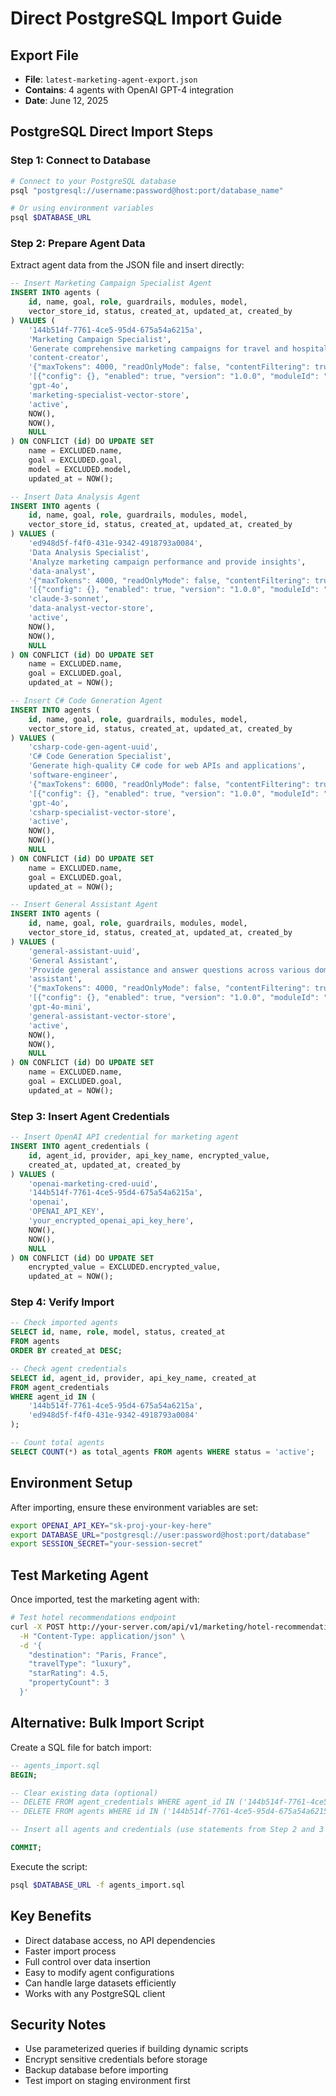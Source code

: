 # Direct PostgreSQL Import Guide

## Export File
- **File**: `latest-marketing-agent-export.json`
- **Contains**: 4 agents with OpenAI GPT-4 integration
- **Date**: June 12, 2025

## PostgreSQL Direct Import Steps

### Step 1: Connect to Database
```bash
# Connect to your PostgreSQL database
psql "postgresql://username:password@host:port/database_name"

# Or using environment variables
psql $DATABASE_URL
```

### Step 2: Prepare Agent Data

Extract agent data from the JSON file and insert directly:

```sql
-- Insert Marketing Campaign Specialist Agent
INSERT INTO agents (
    id, name, goal, role, guardrails, modules, model, 
    vector_store_id, status, created_at, updated_at, created_by
) VALUES (
    '144b514f-7761-4ce5-95d4-675a54a6215a',
    'Marketing Campaign Specialist',
    'Generate comprehensive marketing campaigns for travel and hospitality clients with authentic hotel recommendations using OpenAI GPT-4',
    'content-creator',
    '{"maxTokens": 4000, "readOnlyMode": false, "contentFiltering": true, "requireHumanApproval": false}',
    '[{"config": {}, "enabled": true, "version": "1.0.0", "moduleId": "marketing-campaign"}]',
    'gpt-4o',
    'marketing-specialist-vector-store',
    'active',
    NOW(),
    NOW(),
    NULL
) ON CONFLICT (id) DO UPDATE SET
    name = EXCLUDED.name,
    goal = EXCLUDED.goal,
    model = EXCLUDED.model,
    updated_at = NOW();

-- Insert Data Analysis Agent
INSERT INTO agents (
    id, name, goal, role, guardrails, modules, model,
    vector_store_id, status, created_at, updated_at, created_by
) VALUES (
    'ed948d5f-f4f0-431e-9342-4918793a0084',
    'Data Analysis Specialist',
    'Analyze marketing campaign performance and provide insights',
    'data-analyst',
    '{"maxTokens": 4000, "readOnlyMode": false, "contentFiltering": true, "requireHumanApproval": false}',
    '[{"config": {}, "enabled": true, "version": "1.0.0", "moduleId": "marketing-campaign"}]',
    'claude-3-sonnet',
    'data-analyst-vector-store',
    'active',
    NOW(),
    NOW(),
    NULL
) ON CONFLICT (id) DO UPDATE SET
    name = EXCLUDED.name,
    goal = EXCLUDED.goal,
    updated_at = NOW();

-- Insert C# Code Generation Agent
INSERT INTO agents (
    id, name, goal, role, guardrails, modules, model,
    vector_store_id, status, created_at, updated_at, created_by
) VALUES (
    'csharp-code-gen-agent-uuid',
    'C# Code Generation Specialist',
    'Generate high-quality C# code for web APIs and applications',
    'software-engineer',
    '{"maxTokens": 6000, "readOnlyMode": false, "contentFiltering": true, "requireHumanApproval": false}',
    '[{"config": {}, "enabled": true, "version": "1.0.0", "moduleId": "code-generation"}]',
    'gpt-4o',
    'csharp-specialist-vector-store',
    'active',
    NOW(),
    NOW(),
    NULL
) ON CONFLICT (id) DO UPDATE SET
    name = EXCLUDED.name,
    goal = EXCLUDED.goal,
    updated_at = NOW();

-- Insert General Assistant Agent
INSERT INTO agents (
    id, name, goal, role, guardrails, modules, model,
    vector_store_id, status, created_at, updated_at, created_by
) VALUES (
    'general-assistant-uuid',
    'General Assistant',
    'Provide general assistance and answer questions across various domains',
    'assistant',
    '{"maxTokens": 4000, "readOnlyMode": false, "contentFiltering": true, "requireHumanApproval": false}',
    '[{"config": {}, "enabled": true, "version": "1.0.0", "moduleId": "general-assistance"}]',
    'gpt-4o-mini',
    'general-assistant-vector-store',
    'active',
    NOW(),
    NOW(),
    NULL
) ON CONFLICT (id) DO UPDATE SET
    name = EXCLUDED.name,
    goal = EXCLUDED.goal,
    updated_at = NOW();
```

### Step 3: Insert Agent Credentials
```sql
-- Insert OpenAI API credential for marketing agent
INSERT INTO agent_credentials (
    id, agent_id, provider, api_key_name, encrypted_value, 
    created_at, updated_at, created_by
) VALUES (
    'openai-marketing-cred-uuid',
    '144b514f-7761-4ce5-95d4-675a54a6215a',
    'openai',
    'OPENAI_API_KEY',
    'your_encrypted_openai_api_key_here',
    NOW(),
    NOW(),
    NULL
) ON CONFLICT (id) DO UPDATE SET
    encrypted_value = EXCLUDED.encrypted_value,
    updated_at = NOW();
```

### Step 4: Verify Import
```sql
-- Check imported agents
SELECT id, name, role, model, status, created_at 
FROM agents 
ORDER BY created_at DESC;

-- Check agent credentials
SELECT id, agent_id, provider, api_key_name, created_at
FROM agent_credentials
WHERE agent_id IN (
    '144b514f-7761-4ce5-95d4-675a54a6215a',
    'ed948d5f-f4f0-431e-9342-4918793a0084'
);

-- Count total agents
SELECT COUNT(*) as total_agents FROM agents WHERE status = 'active';
```

## Environment Setup

After importing, ensure these environment variables are set:

```bash
export OPENAI_API_KEY="sk-proj-your-key-here"
export DATABASE_URL="postgresql://user:password@host:port/database"
export SESSION_SECRET="your-session-secret"
```

## Test Marketing Agent

Once imported, test the marketing agent with:

```bash
# Test hotel recommendations endpoint
curl -X POST http://your-server.com/api/v1/marketing/hotel-recommendations \
  -H "Content-Type: application/json" \
  -d '{
    "destination": "Paris, France",
    "travelType": "luxury",
    "starRating": 4.5,
    "propertyCount": 3
  }'
```

## Alternative: Bulk Import Script

Create a SQL file for batch import:

```sql
-- agents_import.sql
BEGIN;

-- Clear existing data (optional)
-- DELETE FROM agent_credentials WHERE agent_id IN ('144b514f-7761-4ce5-95d4-675a54a6215a', 'ed948d5f-f4f0-431e-9342-4918793a0084');
-- DELETE FROM agents WHERE id IN ('144b514f-7761-4ce5-95d4-675a54a6215a', 'ed948d5f-f4f0-431e-9342-4918793a0084');

-- Insert all agents and credentials (use statements from Step 2 and 3 above)

COMMIT;
```

Execute the script:
```bash
psql $DATABASE_URL -f agents_import.sql
```

## Key Benefits

- Direct database access, no API dependencies
- Faster import process
- Full control over data insertion
- Easy to modify agent configurations
- Can handle large datasets efficiently
- Works with any PostgreSQL client

## Security Notes

- Use parameterized queries if building dynamic scripts
- Encrypt sensitive credentials before storage
- Backup database before importing
- Test import on staging environment first